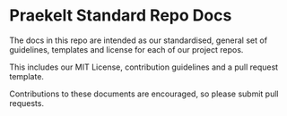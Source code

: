# Praekelt Standard Repo Docs
The docs in this repo are intended as our standardised, general set of guidelines,
templates and license for each of our project repos.

This includes our MIT License, contribution guidelines and a pull request template.

Contributions to these documents are encouraged, so please submit pull requests.
